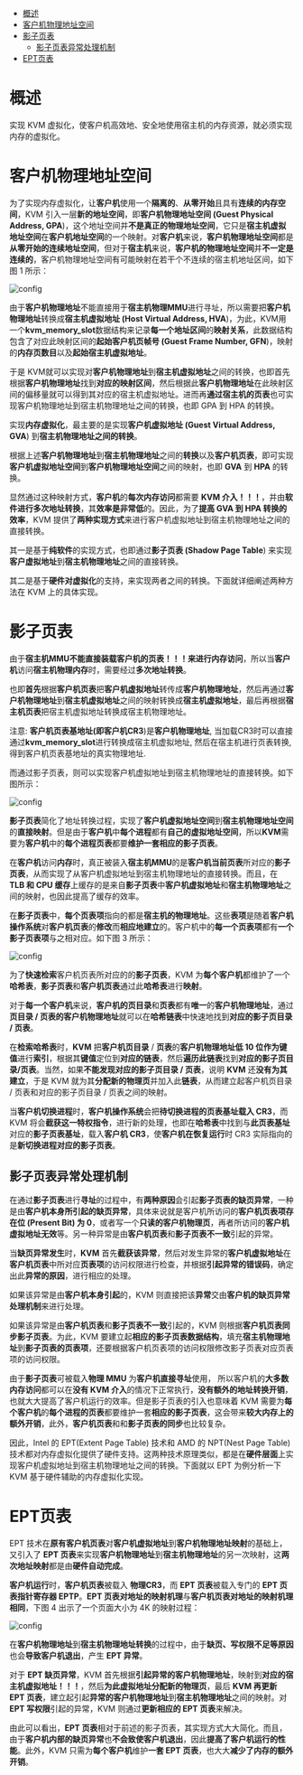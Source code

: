 
<!-- @import "[TOC]" {cmd="toc" depthFrom=1 depthTo=6 orderedList=false} -->

<!-- code_chunk_output -->

- [概述](#概述)
- [客户机物理地址空间](#客户机物理地址空间)
- [影子页表](#影子页表)
  - [影子页表异常处理机制](#影子页表异常处理机制)
- [EPT页表](#ept页表)

<!-- /code_chunk_output -->

# 概述

实现 KVM 虚拟化，使客户机高效地、安全地使用宿主机的内存资源，就必须实现内存的虚拟化。

# 客户机物理地址空间

为了实现内存虚拟化，让**客户机**使用一个**隔离的**、**从零开始**且具有**连续的内存空间**，KVM 引入一层**新的地址空间**，即**客户机物理地址空间 (Guest Physical Address, GPA**)，这个地址空间并**不是真正的物理地址空间**，它只是**宿主机虚拟地址空间**在**客户机地址空间**的一个映射。对**客户机**来说，**客户机物理地址空间**都是**从零开始的连续地址空间**，但对于**宿主机**来说，**客户机的物理地址空间**并**不一定是连续的**，客户机物理地址空间有可能映射在若干个不连续的宿主机地址区间，如下图 1 所示：

![config](./images/1.png)

由于**客户机物理地址**不能直接用于**宿主机物理MMU**进行寻址，所以需要把**客户机物理地址**转换成**宿主机虚拟地址 (Host Virtual Address, HVA**)，为此，KVM用一个**kvm\_memory\_slot**数据结构来记录**每一个地址区间**的**映射关系**，此数据结构包含了对应此映射区间的**起始客户机页帧号 (Guest Frame Number, GFN**)，映射的**内存页数目**以及**起始宿主机虚拟地址**。

于是 KVM就可以实现对**客户机物理地址**到**宿主机虚拟地址**之间的转换，也即首先根据**客户机物理地址**找到**对应的映射区间**，然后根据此**客户机物理地址**在此映射区间的偏移量就可以得到其对应的宿主机虚拟地址。进而再**通过宿主机的页表**也可实现客户机物理地址到宿主机物理地址之间的转换，也即 GPA 到 HPA 的转换。

实现**内存虚拟化**，最主要的是实现**客户机虚拟地址 (Guest Virtual Address, GVA**) 到**宿主机物理地址之间的转换**。

根据上述**客户机物理地址**到**宿主机物理地址**之间的**转换**以及**客户机页表**，即可实现**客户机虚拟地址空间**到**客户机物理地址空间**之间的映射，也即 **GVA** 到 **HPA** 的转换。

显然通过这种映射方式，**客户机**的**每次内存访问**都需要 **KVM 介入！！！**，并由**软件进行多次地址转换**，其**效率是非常低**的。因此，为了**提高 GVA 到 HPA 转换的效率**，KVM 提供了**两种实现方式**来进行客户机虚拟地址到宿主机物理地址之间的直接转换。

其一是基于**纯软件**的实现方式，也即通过**影子页表 (Shadow Page Table**) 来实现**客户虚拟地址**到**宿主机物理地址**之间的直接转换。

其二是基于**硬件对虚拟化**的支持，来实现两者之间的转换。下面就详细阐述两种方法在 KVM 上的具体实现。

# 影子页表

由于**宿主机MMU不能直接装载客户机的页表！！！**来进行**内存访问**，所以当**客户机**访问**宿主机物理内存**时，需要经过**多次地址转换**。

也即**首先**根据**客户机页表**把**客户机虚拟地址**转传成**客户机物理地址**，然后再通过**客户机物理地址**到**宿主机虚拟地址**之间的映射转换成**宿主机虚拟地址**，最后再根据**宿主机页表**把宿主机虚拟地址转换成宿主机物理地址。

注意: **客户机页表基地址(即客户机CR3**)是**客户机物理地址**, 当加载CR3时可以直接通过**kvm\_memory\_slot**进行转换成宿主机虚拟地址, 然后在宿主机进行页表转换, 得到客户机页表基地址的真实物理地址.

而通过影子页表，则可以实现客户机虚拟地址到宿主机物理地址的直接转换。如下图所示：

![config](./images/2.png)

**影子页表**简化了地址转换过程，实现了**客户机虚拟地址空间**到**宿主机物理地址空间**的**直接映射**。但是由于**客户机**中**每个进程**都有**自己的虚拟地址空间**，所以**KVM**需要为**客户机**中的**每个进程页表**都要**维护一套相应的影子页表**。

在**客户机**访问**内存**时，真正被装入**宿主机MMU**的是**客户机当前页表**所对应的**影子页表**，从而实现了从客户机虚拟地址到宿主机物理地址的直接转换。而且，在 **TLB 和 CPU 缓存**上缓存的是来自**影子页表**中**客户机虚拟地址**和**宿主机物理地址**之间的映射，也因此提高了缓存的效率。

在**影子页表**中，**每个页表项**指向的都是**宿主机的物理地址**。这些**表项**是随着**客户机操作系统**对**客户机页表**的**修改**而**相应地建立**的。客户机中的**每一个页表项**都有**一个影子页表项**与之相对应。如下图 3 所示：

![config](./images/3.png)

为了**快速检索**客户机页表所对应的的**影子页表**，KVM 为**每个客户机**都维护了一个**哈希表**，**影子页表**和**客户机页表**通过此**哈希表**进行**映射**。

对于**每一个客户机**来说，**客户机的页目录**和**页表**都有**唯一**的**客户机物理地址**，通过**页目录 / 页表的客户机物理地址**就可以在**哈希链表**中快速地找到**对应的影子页目录 / 页表**。

在**检索哈希表**时，**KVM** 把**客户机页目录** / **页表**的**客户机物理地址低 10 位作为键值**进行**索引**，根据其**键值**定位到**对应的链表**，然后**遍历此链表**找到**对应的影子页目录/页表**。当然，如果**不能发现对应的影子页目录 / 页表**，说明 **KVM** 还**没有为其建立**，于是 KVM 就为其**分配新的物理页**并加入此**链表**，从而建立起客户机页目录 / 页表和对应的影子页目录 / 页表之间的映射。

当**客户机切换进程**时，**客户机操作系统**会把**待切换进程的页表基址载入 CR3**，而 KVM 将会**截获这一特权指令**，进行新的处理，也即在**哈希表**中找到与**此页表基址**对应的**影子页表基址**，载入**客户机 CR3**，使**客户机在恢复运行**时 CR3 实际指向的是**新切换进程对应的影子页表**。

## 影子页表异常处理机制

在通过**影子页表**进行**寻址**的过程中，有**两种原因**会引起**影子页表的缺页异常**，一种是由**客户机本身所引起的缺页异常**，具体来说就是客户机所访问的**客户机页表项存在位 (Present Bit) 为 0**，或者写一个**只读的客户机物理页**，再者所访问的**客户机虚拟地址无效**等。另一种异常是由**客户机页表**和**影子页表不一致**引起的异常。

当**缺页异常发生**时，**KVM** 首先**截获该异常**，然后对发生异常的**客户机虚拟地址**在**客户机页表**中所对应**页表项**的访问权限进行检查，并根据**引起异常的错误码**，确定出此**异常的原因**，进行相应的处理。

如果该异常是由**客户机本身引起**的，KVM 则直接把该**异常**交由**客户机的缺页异常处理机制**来进行处理。

如果该异常是由**客户机页表**和**影子页表不一致**引起的，KVM 则根据**客户机页表同步影子页表**。为此，KVM 要建立起**相应的影子页表数据结构**，填充**宿主机物理地址**到**影子页表的页表项**，还要根据客户机页表项的访问权限修改影子页表对应页表项的访问权限。

由于**影子页表**可被载入**物理 MMU** 为**客户机直接寻址**使用， 所以客户机的**大多数内存访问**都可以在**没有 KVM 介入**的情况下正常执行，**没有额外的地址转换开销**，也就大大提高了客户机运行的效率。但是影子页表的引入也意味着 KVM 需要为**每个客户机**的**每个进程的页表**都要维护一套**相应的影子页表**，这会带来**较大内存上的额外开销**，此外，**客户机页表**和和**影子页表的同步**也比较复杂。

因此，Intel 的 EPT(Extent Page Table) 技术和 AMD 的 NPT(Nest Page Table) 技术都对内存虚拟化提供了硬件支持。这两种技术原理类似，都是在**硬件层面**上实现客户机虚拟地址到宿主机物理地址之间的转换。下面就以 EPT 为例分析一下 KVM 基于硬件辅助的内存虚拟化实现。

# EPT页表

EPT 技术在**原有客户机页表**对**客户机虚拟地址**到**客户机物理地址映射**的基础上，又引入了 **EPT 页表**来实现**客户机物理地址**到**宿主机物理地址**的另一次映射，这**两次地址映射**都是由**硬件自动完成**。

**客户机运行**时，**客户机页表**被载入 **物理CR3**，而 **EPT 页表**被载入专门的 **EPT 页表指针寄存器 EPTP**。**EPT 页表对地址的映射机理**与**客户机页表对地址的映射机理相同**，下图 4 出示了一个页面大小为 4K 的映射过程：

![config](./images/4.png)

在**客户机物理地址**到**宿主机物理地址转换**的过程中，由于**缺页、写权限不足等原因**也会**导致客户机退出**，产生 **EPT 异常**。

对于 **EPT 缺页异常**，KVM 首先根据**引起异常的客户机物理地址**，映射到**对应的宿主机虚拟地址！！！**，然后**为此虚拟地址分配新的物理页**，最后 **KVM 再更新 EPT 页表**，建立起引起**异常的客户机物理地址**到**宿主机物理地址**之间的映射。对 **EPT 写权限**引起的异常，KVM 则通过**更新相应的 EPT 页表**来解决。

由此可以看出，**EPT 页表**相对于前述的影子页表，其实现方式大大简化。而且，由于**客户机内部的缺页异常**也**不会致使客户机退出**，因此**提高了客户机运行的性能**。此外，KVM 只需为**每个客户机**维护**一套 EPT 页表**，也大大**减少了内存的额外开销**。